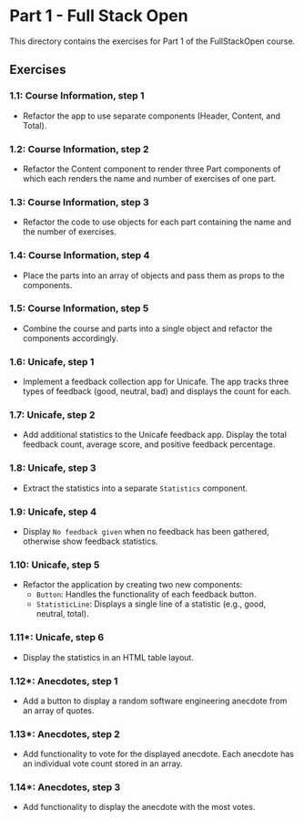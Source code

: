 # Part 1 - Full Stack Open

This directory contains the exercises for Part 1 of the FullStackOpen course.

## Exercises

### 1.1: Course Information, step 1
- Refactor the app to use separate components (Header, Content, and Total).

### 1.2: Course Information, step 2
- Refactor the Content component to render three Part components of which each renders the name and number of exercises of one part.

### 1.3: Course Information, step 3
- Refactor the code to use objects for each part containing the name and the number of exercises.

### 1.4: Course Information, step 4
- Place the parts into an array of objects and pass them as props to the components.

### 1.5: Course Information, step 5
- Combine the course and parts into a single object and refactor the components accordingly.

### 1.6: Unicafe, step 1
- Implement a feedback collection app for Unicafe. The app tracks three types of feedback (good, neutral, bad) and displays the count for each.

### 1.7: Unicafe, step 2
- Add additional statistics to the Unicafe feedback app. Display the total feedback count, average score, and positive feedback percentage.

### 1.8: Unicafe, step 3
- Extract the statistics into a separate `Statistics` component.

### 1.9: Unicafe, step 4
- Display `No feedback given` when no feedback has been gathered, otherwise show feedback statistics.

### 1.10: Unicafe, step 5
- Refactor the application by creating two new components:
  - `Button`: Handles the functionality of each feedback button.
  - `StatisticLine`: Displays a single line of a statistic (e.g., good, neutral, total).

### 1.11\*: Unicafe, step 6
- Display the statistics in an HTML table layout.

### 1.12\*: Anecdotes, step 1
- Add a button to display a random software engineering anecdote from an array of quotes.

### 1.13\*: Anecdotes, step 2
- Add functionality to vote for the displayed anecdote. Each anecdote has an individual vote count stored in an array.

### 1.14\*: Anecdotes, step 3
- Add functionality to display the anecdote with the most votes.